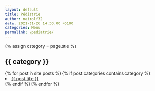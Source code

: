 ```yaml
---
layout: default
title: Pédiatrie
author: nairolf32
date: 2021-11-26 14:38:00 +0100
categories: Menu
permalink: /pediatrie/
---
```


{% assign category = page.title %}

<h2>{{ category }}</h2>
{% for post in site.posts %}
{% if post.categories contains category %}
<li> <a href="{{ post.url | relative_url }}">{{ post.title }}</a></li>
{% endif %}
{% endfor %}
